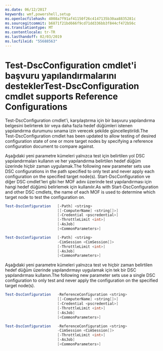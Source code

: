 ```yaml
---
ms.date: 06/12/2017
keywords: wmf,powershell,setup
ms.openlocfilehash: 4008a7f91af41150f26c4147135b30aa8835281c
ms.sourcegitcommit: b6871f21bd666f9cd71dd336bb3f844cf472b56c
ms.translationtype: MT
ms.contentlocale: tr-TR
ms.lasthandoff: 02/03/2019
ms.locfileid: "55688563"
---
```

# <a name="test-dscconfiguration-cmdlet-supports-reference-configurations"></a><span data-ttu-id="77450-102">Test-DscConfiguration cmdlet'i başvuru yapılandırmalarını destekler</span><span class="sxs-lookup"><span data-stu-id="77450-102">Test-DscConfiguration cmdlet supports Reference Configurations</span></span>

<span data-ttu-id="77450-103">Test-DscConfiguration cmdlet'i, karşılaştırma için bir başvuru yapılandırma belgesini belirterek bir veya daha fazla hedef düğümleri istenen yapılandırma durumunu sınama izin verecek şekilde güncelleştirildi.</span><span class="sxs-lookup"><span data-stu-id="77450-103">The Test-DscConfiguration cmdlet has been updated to allow testing of desired configuration state of one or more target nodes by specifying a reference configuration document to compare against.</span></span>

<span data-ttu-id="77450-104">Aşağıdaki yeni parametre kümeleri yalnızca test için belirtilen yol DSC yapılandırmaları kullanın ve her yapılandırma belirtilen hedef düğüm üzerinde hiçbir zaman uygulamak.</span><span class="sxs-lookup"><span data-stu-id="77450-104">The following new parameter sets use DSC configurations in the path specified to only test and never apply each configuration on the specified target node(s).</span></span> <span data-ttu-id="77450-105">Start-DscConfiguration ve diğer DSC cmdlet'leri gibi her MOF adını üzerinde test yapılandırması için hangi hedef düğümü belirlemek için kullanılır.</span><span class="sxs-lookup"><span data-stu-id="77450-105">As with Start-DscConfiguration and other DSC cmdlets, the name of each MOF is used to determine which target node to test the configuration on.</span></span>

```powershell
Test-DscConfiguration   [-Path] <string>
                        [[-ComputerName] <string[]>]
                        [-Credential <pscredential>]
                        [-ThrottleLimit <int>]
                        [-AsJob]
                        [<CommonParameters>]

Test-DscConfiguration   [-Path] <string>
                        -CimSession <CimSession[]>
                        [-ThrottleLimit <int>]
                        [-AsJob]
                        [<CommonParameters>]
```

<span data-ttu-id="77450-106">Aşağıdaki yeni parametre kümeleri yalnızca test ve hiçbir zaman belirtilen hedef düğüm üzerinde yapılandırmayı uygulamak için tek bir DSC yapılandırması kullanın.</span><span class="sxs-lookup"><span data-stu-id="77450-106">The following new parameter sets use a single DSC configuration to only test and never apply the configuration on the specified target node(s).</span></span>

```powershell
Test-DscConfiguration   -ReferenceConfiguration <string>
                        [[-ComputerName] <string[]>]
                        [-Credential <pscredential>]
                        [-ThrottleLimit <int>]
                        [-AsJob]
                        [<CommonParameters>]

Test-DscConfiguration   -ReferenceConfiguration <string>
                        -CimSession <CimSession[]>
                        [-ThrottleLimit <int>]
                        [-AsJob]
                        [<CommonParameters>]
```
